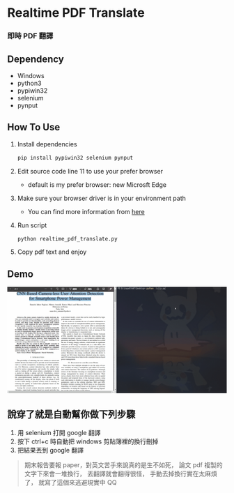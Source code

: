 # Realtime PDF Translate
### 即時 PDF 翻譯


## Dependency
- Windows
- python3
- pypiwin32
- selenium
- pynput

## How To Use
1. 
    Install dependencies
    ```sh
    pip install pypiwin32 selenium pynput
    ```
2. 
    Edit source code line 11 to use your prefer browser
    - default is my prefer browser: new Microsft Edge

3. 
    Make sure your browser driver is in your environment path
    - You can find more information from [here](https://www.selenium.dev/documentation/en/webdriver/driver_requirements/#adding-executables-to-your-path)
    
4. 
    Run script
    ```sh
    python realtime_pdf_translate.py
    ```

5. 
    Copy pdf text and enjoy

## Demo
![Demo](demo.gif)

## 說穿了就是自動幫你做下列步驟
1. 用 selenium 打開 google 翻譯
2. 按下 ctrl+c 時自動把 windows 剪貼簿裡的換行刪掉
3. 把結果丟到 google 翻譯


> 期末報告要報 paper，對英文苦手來說真的是生不如死，
> 論文 pdf 複製的文字下來會一堆換行，
> 丟翻譯就會翻得很怪，
> 手動去掉換行實在太麻煩了，
> 就寫了這個來逃避現實中 QQ
